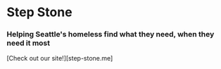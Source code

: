 # Step Stone

### Helping Seattle's homeless find what they need, when they need it most

[Check out our site!][step-stone.me]

